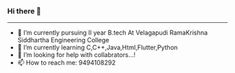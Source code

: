 ### Hi there 👋


--------------
- 🔭 I’m currently pursuing II year B.tech At Velagapudi RamaKrishna Siddhartha Engineering College
- 🌱 I’m currently learning C,C++,Java,Html,Flutter,Python
- 🤔 I’m looking for help with collabrators...!
- 📫 How to reach me: 9494108292
